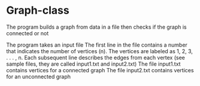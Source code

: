 # Graph-class
The program builds a graph from data in a file then checks if the graph is connected or not

The program takes an input file
The first line in the file contains a number that indicates the number of vertices (n).
The vertices are labeled as 1, 2, 3, . . . , n.
Each subsequent line describes the edges from each vertex (see sample files, they are called input1.txt and input2.txt)
The file input1.txt contains vertices for a connected graph
The file input2.txt contains vertices for an unconnected graph
